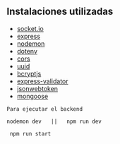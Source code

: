 ## Instalaciones utilizadas 

  * [socket.io](https://www.npmjs.com/package/socket.io)
  * [express](https://www.npmjs.com/package/express)
  * [nodemon](https://www.npmjs.com/package/nodemon)
  * [dotenv](https://www.npmjs.com/package/dotenv)
  * [cors](https://www.npmjs.com/package/cors)
  * [uuid](https://www.npmjs.com/package/uuid)
  * [bcryptjs](https://www.npmjs.com/package/bcryptjs)
  * [express-validator](https://www.npmjs.com/package/express-validator)
  * [jsonwebtoken](https://www.npmjs.com/package/jsonwebtoken)
  * [mongoose](https://www.npmjs.com/package/mongoose)



  ``` Para ejecutar el backend ```
``` 
nodemon dev   ||   npm run dev
``` 

```
 npm run start 
``` 